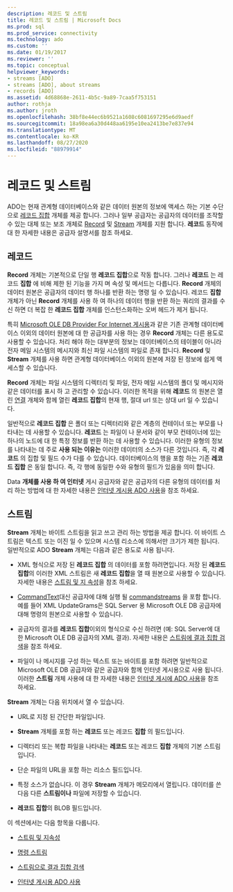 ```yaml
---
description: 레코드 및 스트림
title: 레코드 및 스트림 | Microsoft Docs
ms.prod: sql
ms.prod_service: connectivity
ms.technology: ado
ms.custom: ''
ms.date: 01/19/2017
ms.reviewer: ''
ms.topic: conceptual
helpviewer_keywords:
- streams [ADO]
- streams [ADO], about streams
- records [ADO]
ms.assetid: 4d68868e-2611-4b5c-9a89-7caa5f753151
author: rothja
ms.author: jroth
ms.openlocfilehash: 38bf8e44ec6b9521a1608c6081697295e6d9aedf
ms.sourcegitcommit: 18a98ea6a30d448aa6195e10ea2413be7e837e94
ms.translationtype: MT
ms.contentlocale: ko-KR
ms.lasthandoff: 08/27/2020
ms.locfileid: "88979914"
---
```

# <a name="records-and-streams"></a>레코드 및 스트림
ADO는 현재 관계형 데이터베이스와 같은 데이터 원본의 정보에 액세스 하는 기본 수단으로 [레코드 집합](../../../ado/reference/ado-api/recordset-object-ado.md) 개체를 제공 합니다. 그러나 일부 공급자는 공급자의 데이터를 조작할 수 있는 대체 또는 보조 개체로 [Record](../../../ado/reference/ado-api/record-object-ado.md) 및 [Stream](../../../ado/reference/ado-api/stream-object-ado.md) 개체를 지원 합니다. **레코드** 동작에 대 한 자세한 내용은 공급자 설명서를 참조 하세요.  
  
## <a name="records"></a>레코드  
 **Record** 개체는 기본적으로 단일 행 **레코드 집합**으로 작동 합니다. 그러나 **레코드** 는 레코드 **집합** 에 비해 제한 된 기능을 가지 며 속성 및 메서드는 다릅니다. **Record** 개체의 데이터 원본은 공급자의 데이터 행 하나를 반환 하는 명령 일 수 있습니다. 레코드 **집합** 개체가 아닌 **Record** 개체를 사용 하 여 하나의 데이터 행을 반환 하는 쿼리의 결과를 수신 하면 더 복잡 한 **레코드 집합** 개체를 인스턴스화하는 오버 헤드가 제거 됩니다.  
  
 특히 [Microsoft OLE DB Provider For Internet 게시용](../../../ado/guide/appendixes/microsoft-ole-db-provider-for-internet-publishing.md)과 같은 기존 관계형 데이터베이스 이외의 데이터 원본에 대 한 공급자를 사용 하는 경우 **Record** 개체는 다른 용도로 사용할 수 있습니다. 처리 해야 하는 대부분의 정보는 데이터베이스의 테이블이 아니라 전자 메일 시스템의 메시지와 최신 파일 시스템의 파일로 존재 합니다. **Record** 및 **Stream** 개체를 사용 하면 관계형 데이터베이스 이외의 원본에 저장 된 정보에 쉽게 액세스할 수 있습니다.  
  
 **Record** 개체는 파일 시스템의 디렉터리 및 파일, 전자 메일 시스템의 폴더 및 메시지와 같은 데이터를 표시 하 고 관리할 수 있습니다. 이러한 목적을 위해 **레코드** 의 원본은 열린 [연결](../../../ado/reference/ado-api/connection-object-ado.md) 개체와 함께 열린 **레코드 집합**의 현재 행, 절대 url 또는 상대 url 일 수 있습니다.  
  
 일반적으로 **레코드 집합** 은 폴더 또는 디렉터리와 같은 계층의 컨테이너 또는 부모를 나타내는 데 사용할 수 있습니다. **레코드** 는 파일이 나 문서와 같이 부모 컨테이너에 있는 하나의 노드에 대 한 특정 정보를 반환 하는 데 사용할 수 있습니다. 이러한 유형의 정보를 나타내는 데 주로 **사용 되는 이유는** 이러한 데이터의 소스가 다른 것입니다. 즉, 각 **레코드** 의 집합 및 필드 수가 다를 수 있습니다. 데이터베이스의 행을 포함 하는 기존 **레코드 집합** 은 동일 합니다. 즉, 각 행에 동일한 수와 유형의 필드가 있음을 의미 합니다.  
  
 Data **개체를 사용 하 여 인터넷** 게시 공급자와 같은 공급자의 다른 유형의 데이터를 처리 하는 방법에 대 한 자세한 내용은 [인터넷 게시용 ADO 사용](../../../ado/guide/data/using-ado-for-internet-publishing.md)을 참조 하세요.  
  
## <a name="streams"></a>스트림  
 **Stream** 개체는 바이트 스트림을 읽고 쓰고 관리 하는 방법을 제공 합니다. 이 바이트 스트림은 텍스트 또는 이진 일 수 있으며 시스템 리소스에 의해서만 크기가 제한 됩니다. 일반적으로 ADO **Stream** 개체는 다음과 같은 용도로 사용 됩니다.  
  
-   XML 형식으로 저장 된 **레코드 집합** 의 데이터를 포함 하려면입니다. 저장 된 **레코드 집합**의 이러한 XML 스트림은 새 **레코드 집합**을 열 때 원본으로 사용할 수 있습니다. 자세한 내용은 [스트림 및 지 속성](../../../ado/guide/data/streams-and-persistence.md)을 참조 하세요.  
  
-   [CommandText](../../../ado/reference/ado-api/commandtext-property-ado.md)대신 공급자에 대해 실행 될 [commandstreams](../../../ado/reference/ado-api/commandstream-property-ado.md) 을 포함 합니다. 예를 들어 XML UpdateGrams은 SQL Server 용 Microsoft OLE DB 공급자에 대해 명령의 원본으로 사용할 수 있습니다.  
  
-   공급자의 결과를 **레코드 집합**이외의 형식으로 수신 하려면 (예: SQL Server에 대 한 Microsoft OLE DB 공급자의 XML 결과). 자세한 내용은 [스트림에 결과 집합 검색](../../../ado/guide/data/retrieving-resultsets-into-streams.md)을 참조 하세요.  
  
-   파일이 나 메시지를 구성 하는 텍스트 또는 바이트를 포함 하려면 일반적으로 Microsoft OLE DB 공급자와 같은 공급자와 함께 인터넷 게시용으로 사용 됩니다. 이러한 **스트림** 개체 사용에 대 한 자세한 내용은 [인터넷 게시에 ADO 사용](../../../ado/guide/data/using-ado-for-internet-publishing.md)을 참조 하세요.  
  
 **Stream** 개체는 다음 위치에서 열 수 있습니다.  
  
-   URL로 지정 된 간단한 파일입니다.  
  
-   **Stream** 개체를 포함 하는 **레코드** 또는 레코드 **집합** 의 필드입니다.  
  
-   디렉터리 또는 복합 파일을 나타내는 **레코드** 또는 레코드 **집합** 개체의 기본 스트림입니다.  
  
-   단순 파일의 URL을 포함 하는 리소스 필드입니다.  
  
-   특정 소스가 없습니다. 이 경우 **Stream** 개체가 메모리에서 열립니다. 데이터를 쓴 다음 다른 **스트림이나** 파일에 저장할 수 있습니다.  
  
-   **레코드 집합**의 BLOB 필드입니다.  
  
 이 섹션에서는 다음 항목을 다룹니다.  
  
-   [스트림 및 지속성](../../../ado/guide/data/streams-and-persistence.md)  
  
-   [명령 스트림](../../../ado/guide/data/command-streams.md)  
  
-   [스트림으로 결과 집합 검색](../../../ado/guide/data/retrieving-resultsets-into-streams.md)  
  
-   [인터넷 게시용 ADO 사용](../../../ado/guide/data/using-ado-for-internet-publishing.md)
